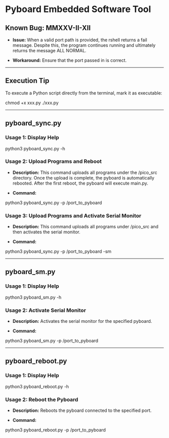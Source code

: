 # Pyboard Embedded Software Tool

## Known Bug: MMXXV-II-XII

- **Issue:**
  When a valid port path is provided, the rshell returns a fail message.
  Despite this, the program continues running and ultimately returns the message ALL NORMAL.

- **Workaround:**
  Ensure that the port passed in is correct.

---

## Execution Tip

To execute a Python script directly from the terminal, mark it as executable:

chmod +x xxx.py
./xxx.py

---

## pyboard_sync.py

### Usage 1: Display Help

python3 pyboard_sync.py -h

### Usage 2: Upload Programs and Reboot

- **Description:**
  This command uploads all programs under the /pico_src directory.
  Once the upload is complete, the pyboard is automatically rebooted.
  After the first reboot, the pyboard will execute main.py.

- **Command:**

python3 pyboard_sync.py -p /port_to_pyboard

### Usage 3: Upload Programs and Activate Serial Monitor

- **Description:**
  This command uploads all programs under /pico_src and then activates the serial monitor.

- **Command:**

python3 pyboard_sync.py -p /port_to_pyboard -sm

---

## pyboard_sm.py

### Usage 1: Display Help

python3 pyboard_sm.py -h

### Usage 2: Activate Serial Monitor

- **Description:**
  Activates the serial monitor for the specified pyboard.

- **Command:**

python3 pyboard_sm.py -p /port_to_pyboard

---

## pyboard_reboot.py

### Usage 1: Display Help

python3 pyboard_reboot.py -h

### Usage 2: Reboot the Pyboard

- **Description:**
  Reboots the pyboard connected to the specified port.

- **Command:**

python3 pyboard_reboot.py -p /port_to_pyboard